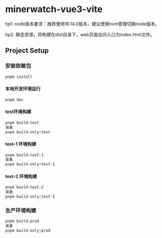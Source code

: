 # minerwatch-vue3-vite

tip1: node版本要求：推荐使用16.14.0版本，建议使用nvm管理切换node版本。

tip2: 静态资源，将构建在dist目录下，web页面访问入口为index.html文件。

## Project Setup

### 安装依赖包

```sh
pnpm install
```

#### 本地开发环境运行

```sh
pnpm dev
```

#### test环境构建

```sh
pnpm build:test
或者
pnpm build-only:test
```

#### test-1 环境构建

```sh
pnpm build:test-1
或者
pnpm build-only:test-1
```

#### test-2 环境构建

```sh
pnpm build:test-2
或者
pnpm build-only:test-2
```

### 生产环境构建

```sh
pnpm build:prod
或者
pnpm build-only:prod
```
